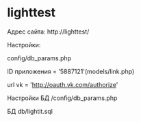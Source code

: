 # lighttest

Адрес сайта: http://lighttest/

Настройки:

config/db_params.php

ID приложения = '5887121'(models/link.php)

url vk = 'http://oauth.vk.com/authorize'

Настройки БД  /config/db_params.php

БД  db/lightit.sql
